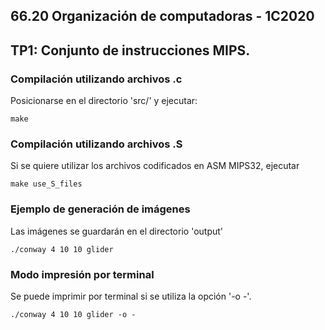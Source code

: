 ## 66.20 Organización de computadoras - 1C2020
## TP1: Conjunto de instrucciones MIPS.

### Compilación utilizando archivos .c
Posicionarse en el directorio 'src/' y ejecutar:
```
make
```

### Compilación utilizando archivos .S
Si se quiere utilizar los archivos codificados en ASM MIPS32, ejecutar
```
make use_S_files
```

### Ejemplo de generación de imágenes
Las imágenes se guardarán en el directorio 'output'

```
./conway 4 10 10 glider
```

### Modo impresión por terminal
Se puede imprimir por terminal si se utiliza la opción '-o -'.
```
./conway 4 10 10 glider -o -
```
